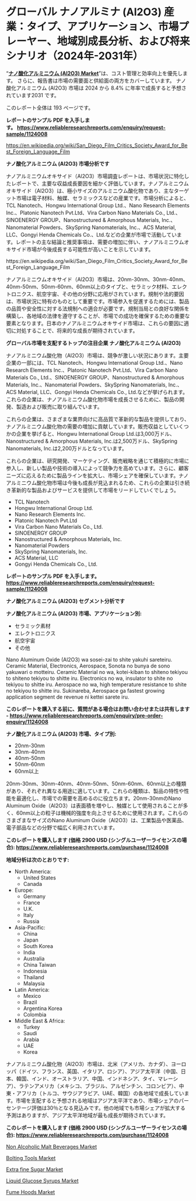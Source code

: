 <p><h1>グローバル ナノアルミナ (Al2O3) 産業：タイプ、アプリケーション、市場プレーヤー、地域別成長分析、および将来シナリオ（2024年-2031年）</h1></p><p>&ldquo;<strong><a href="https://www.reliableresearchreports.com/nano-aluminum-oxide-al2o3--r1124008">ナノ酸化アルミニウム (Al2O3) Market</a></strong>&rdquo;は、コスト管理と効率向上を優先します。 さらに、報告書は市場の需要面と供給面の両方をカバーしています。 ナノ酸化アルミニウム (Al2O3) 市場は 2024 から 8.4% に年率で成長すると予想されています2031 です。</p>
<p>このレポート全体は 193 ページです。</p>
<p><strong>レポートのサンプル PDF を入手します。&nbsp;<a href="https://www.reliableresearchreports.com/enquiry/request-sample/1124008">https://www.reliableresearchreports.com/enquiry/request-sample/1124008</a></strong></p>
<p><a href="https://en.wikipedia.org/wiki/San_Diego_Film_Critics_Society_Award_for_Best_Foreign_Language_Film">https://en.wikipedia.org/wiki/San_Diego_Film_Critics_Society_Award_for_Best_Foreign_Language_Film</a></p>
<p><strong>ナノ酸化アルミニウム (Al2O3) 市場分析です</strong></p>
<p><p>ナノアルミニウムオキサイド（Al2O3）市場調査レポートは、市場状況に特化したレポートで、主要な収益成長要因を細かく評価しています。ナノアルミニウムオキサイド（Al2O3）は、極小サイズのアルミニウム酸化物であり、主なターゲット市場は電子材料、触媒、セラミックスなどの産業です。市場分析によると、TCL Nanotech、Hongwu International Group Ltd.、Nano Research Elements Inc.、Platonic Nanotech Pvt.Ltd、Vira Carbon Nano Materials Co., Ltd.、SINOENERGY GROUP、Nanostructured & Amorphous Materials, Inc.、Nanomaterial Powders、SkySpring Nanomaterials, Inc.、ACS Material, LLC、Gongyi Henda Chemicals Co.、Ltd.などの企業が市場で活動しています。レポートの主な結論と推奨事項は、需要の増加に伴い、ナノアルミニウムオキサイド市場が今後成長する可能性が高いことを示しています。</p></p>
<p>https://en.wikipedia.org/wiki/San_Diego_Film_Critics_Society_Award_for_Best_Foreign_Language_Film</p>
<p><p>ナノアルミニウムオキサイド（Al2O3）市場は、20nm-30nm、30nm-40nm、40nm-50nm、50nm-60nm、60nm以上のタイプと、セラミック材料、エレクトロニクス、航空宇宙、その他の分野に応用がされています。規制や法的要因は、市場状況に特有のものとして重要です。市場参入を促進するためには、製品の品質や安全性に対する法規制への適合が必要です。規制当局との良好な関係を構築し、各地域の法律を遵守することが、市場での成功を確保するための重要な要素となります。日本のナノアルミニウムオキサイド市場は、これらの要因に適切に対処することで、将来的な成長が期待されています。</p></p>
<p><strong>グローバル市場を支配するトップの注目企業 ナノ酸化アルミニウム (Al2O3)</strong></p>
<p><p>ナノアルミニウム酸化物（Al2O3）市場は、競争が激しい状況にあります。主要企業の一部には、TCL Nanotech、Hongwu International Group Ltd.、Nano Research Elements Inc.、Platonic Nanotech Pvt.Ltd、Vira Carbon Nano Materials Co., Ltd.、SINOENERGY GROUP、Nanostructured & Amorphous Materials, Inc.、Nanomaterial Powders、SkySpring Nanomaterials, Inc.、ACS Material, LLC、Gongyi Henda Chemicals Co., Ltd.などが挙げられます。これらの企業は、ナノアルミニウム酸化物市場を成長させるために、製品の開発、製造および販売に取り組んでいます。</p><p>これらの企業は、さまざまな業界向けに高品質で革新的な製品を提供しており、ナノアルミニウム酸化物の需要の増加に貢献しています。販売収益としていくつかの企業を挙げると、Hongwu International Group Ltd.は3,000万ドル、Nanostructured & Amorphous Materials, Inc.は2,500万ドル、SkySpring Nanomaterials, Inc.は2,200万ドルとなっています。</p><p>これらの企業は、研究開発、マーケティング、販売戦略を通じて積極的に市場に参入し、新しい製品や技術の導入によって競争力を高めています。さらに、顧客ニーズに応えるために製品ラインを拡大し、市場シェアを確保しています。ナノアルミニウム酸化物市場は今後も成長が見込まれるため、これらの企業は引き続き革新的な製品およびサービスを提供して市場をリードしていくでしょう。</p></p>
<p><ul><li>TCL Nanotech</li><li>Hongwu International Group Ltd.</li><li>Nano Research Elements Inc.</li><li>Platonic Nanotech Pvt.Ltd</li><li>Vira Carbon Nano Materials Co., Ltd.</li><li>SINOENERGY GROUP</li><li>Nanostructured & Amorphous Materials, Inc.</li><li>Nanomaterial Powders</li><li>SkySpring Nanomaterials, Inc.</li><li>ACS Material, LLC</li><li>Gongyi Henda Chemicals Co., Ltd.</li></ul></p>
<p><strong>レポートのサンプル PDF を入手します。 <a href="https://www.reliableresearchreports.com/enquiry/request-sample/1124008">https://www.reliableresearchreports.com/enquiry/request-sample/1124008</a></strong></p>
<p><strong>ナノ酸化アルミニウム (Al2O3) セグメント分析です</strong></p>
<p><strong>ナノ酸化アルミニウム (Al2O3) 市場、アプリケーション別:</strong></p>
<p><ul><li>セラミック素材</li><li>エレクトロニクス</li><li>航空宇宙</li><li>その他</li></ul></p>
<p><p>Nano Aluminum Oxide (Al2O3) wa sosei-zai to shite yakuhi sareteiru. Ceramic Material, Electronics, Aerospace, Sonota no bunya de sono yakuwari o motteiru. Ceramic Material no wa, kotei-kiban to shiteno tekiyou to shiteno tekiyou to shitte iru. Electronics no wa, insulator to shite no tekiyou to shitte iru. Aerospace no wa, high temperature resistance to shite no tekiyou to shitte iru. Sukinareba, Aerospace ga fastest growing application segment de revenue ni kettei sarete iru.</p></p>
<p><strong>このレポートを購入する前に、質問がある場合はお問い合わせまたは共有します - <a href="https://www.reliableresearchreports.com/enquiry/pre-order-enquiry/1124008">https://www.reliableresearchreports.com/enquiry/pre-order-enquiry/1124008</a></strong></p>
<p><strong>ナノ酸化アルミニウム (Al2O3) 市場、タイプ別:</strong></p>
<p><ul><li>20nm-30nm</li><li>30nm-40nm</li><li>40nm-50nm</li><li>50nm-60nm</li><li>60nm以上</li></ul></p>
<p><p>20nm-30nm、30nm-40nm、40nm-50nm、50nm-60nm、60nm以上の種類があり、それぞれ異なる用途に適しています。これらの種類は、製品の特性や性能を最適化し、市場での需要を高めるのに役立ちます。20nm-30nmのNano Aluminum Oxide（Al2O3）は表面積を増やし、触媒として使用されることが多く、60nm以上の粒子は機械的強度を向上させるために使用されます。これらのさまざまなサイズのNano Aluminum Oxide（Al2O3）は、工業製品や医薬品、電子部品などの分野で幅広く利用されています。</p></p>
<p><strong>このレポートを購入します (価格 2900 USD (シングルユーザーライセンスの場合): <a href="https://www.reliableresearchreports.com/purchase/1124008">https://www.reliableresearchreports.com/purchase/1124008</a></strong></p>
<p><strong>地域分析は次のとおりです:</strong></p>
<p><ul>
    <li>
        North America:
        <ul>
            <li>United States</li>
            <li>Canada</li>
        </ul>
    </li>
    <li>
        Europe:
        <ul>
            <li>Germany</li>
            <li>France</li>
            <li>U.K.</li>
            <li>Italy</li>
            <li>Russia</li>
        </ul>
    </li>
    <li>
        Asia-Pacific:
        <ul>
            <li>China</li>
            <li>Japan</li>
            <li>South Korea</li>
            <li>India</li>
            <li>Australia</li>
            <li>China Taiwan</li>
            <li>Indonesia</li>
            <li>Thailand</li>
            <li>Malaysia</li>
        </ul>
    </li>
    <li>
        Latin America:
        <ul>
            <li>Mexico</li>
            <li>Brazil</li>
            <li>Argentina Korea</li>
            <li>Colombia</li>
        </ul>
    </li>
    <li>
        Middle East & Africa:
        <ul>
            <li>Turkey</li>
            <li>Saudi</li>
            <li>Arabia</li>
            <li>UAE</li>
            <li>Korea</li>
        </ul>
    </li>
    </ul></p>
<p><p>ナノアルミニウム酸化物（Al2O3）市場は、北米（アメリカ、カナダ）、ヨーロッパ（ドイツ、フランス、英国、イタリア、ロシア）、アジア太平洋（中国、日本、韓国、インド、オーストラリア、中国、インドネシア、タイ、マレーシア）、ラテンアメリカ（メキシコ、ブラジル、アルゼンチン、コロンビア）、中東・アフリカ（トルコ、サウジアラビア、UAE、韓国）の各地域で成長しています。市場を支配すると予想される地域はアジア太平洋であり、市場シェアのパーセンテージ評価は30％となる見込みです。他の地域でも市場シェアが拡大する予測はありますが、アジア太平洋地域が最も成長が期待されています。</p></p>
<p><strong>このレポートを購入します (価格 2900 USD (シングルユーザーライセンスの場合): <a href="https://www.reliableresearchreports.com/purchase/1124008">https://www.reliableresearchreports.com/purchase/1124008</a></strong></p>
<p><p><a href="https://www.linkedin.com/pulse/non-alcoholic-malt-beverages-industry-analysis-report-its-market-zhoqf?trackingId=qfLcIPerTTS%2B8Feabj0b3g%3D%3D">Non Alcoholic Malt Beverages Market</a></p><p><a href="https://www.linkedin.com/pulse/comprehensive-analysis-global-bolting-tools-market-growth-e9pre?trackingId=%2BNvaitz5QnGDrEnSDYH7CQ%3D%3D">Bolting Tools Market</a></p><p><a href="https://github.com/gcimaudf65/Market-Research-Report-List-2/blob/main/extra-fine-sugar-market.md">Extra fine Sugar Market</a></p><p><a href="https://github.com/sardarp081/Market-Research-Report-List-2/blob/main/liquid-glucose-syrups-market.md">Liquid Glucose Syrups Market</a></p><p><a href="https://issuu.com/reportprime-2/docs/fume-hoods-market-size-2030.pptx_f97404c7db80e1">Fume Hoods Market</a></p></p>